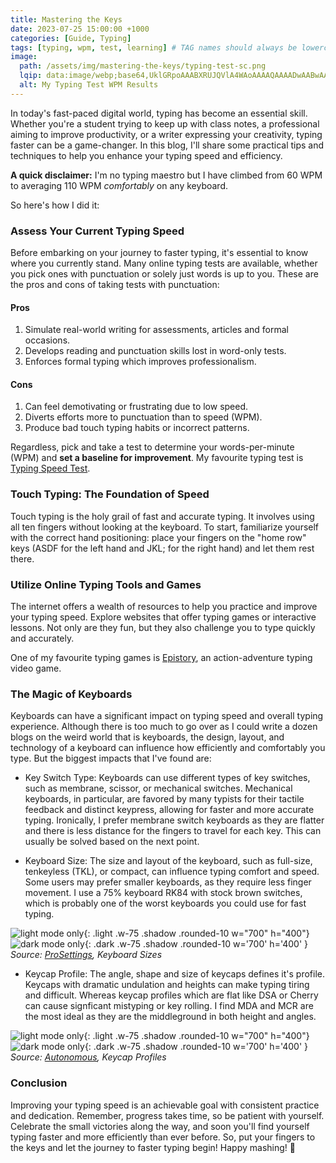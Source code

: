 ```yaml
---
title: Mastering the Keys
date: 2023-07-25 15:00:00 +1000
categories: [Guide, Typing]
tags: [typing, wpm, test, learning] # TAG names should always be lowercase
image:
  path: /assets/img/mastering-the-keys/typing-test-sc.png
  lqip: data:image/webp;base64,UklGRpoAAABXRUJQVlA4WAoAAAAQAAAADwAABwAAQUxQSDIAAAARL0AmbZurmr57yyIiqE8oiG0bejIYEQTgqiDA9vqnsUSI6H+oAERp2HZ65qP/VIAWAFZQOCBCAAAA8AEAnQEqEAAIAAVAfCWkAALp8sF8rgRgAP7o9FDvMCkMde9PK7euH5M1m6VWoDXf2FkP3BqV0ZYbO6NA/VFIAAAA
  alt: My Typing Test WPM Results
---
```


In today's fast-paced digital world, typing has become an essential skill. Whether you're a student trying to keep up with class notes, a professional aiming to improve productivity, or a writer expressing your creativity, typing faster can be a game-changer. In this blog, I'll share some practical tips and techniques to help you enhance your typing speed and efficiency.

**A quick disclaimer:** I'm no typing maestro but I have climbed from 60 WPM to averaging 110 WPM _comfortably_ on any keyboard.

So here's how I did it:

### Assess Your Current Typing Speed

Before embarking on your journey to faster typing, it's essential to know where you currently stand. Many online typing tests are available, whether you pick ones with punctuation or solely just words is up to you. These are the pros and cons of taking tests with punctuation:

#### Pros

1. Simulate real-world writing for assessments, articles and formal occasions.
2. Develops reading and punctuation skills lost in word-only tests.
3. Enforces formal typing which improves professionalism.

#### Cons

1. Can feel demotivating or frustrating due to low speed.
2. Diverts efforts more to punctuation than to speed (WPM).
3. Produce bad touch typing habits or incorrect patterns.

Regardless, pick and take a test to determine your words-per-minute (WPM) and **set a baseline for improvement**. My favourite typing test is [Typing Speed Test](https://typing-speed-test.aoeu.eu/).

### Touch Typing: The Foundation of Speed

Touch typing is the holy grail of fast and accurate typing. It involves using all ten fingers without looking at the keyboard. To start, familiarize yourself with the correct hand positioning: place your fingers on the "home row" keys (ASDF for the left hand and JKL; for the right hand) and let them rest there.

### Utilize Online Typing Tools and Games

The internet offers a wealth of resources to help you practice and improve your typing speed. Explore websites that offer typing games or interactive lessons. Not only are they fun, but they also challenge you to type quickly and accurately.

One of my favourite typing games is [Epistory](https://epistorygame.com/), an action-adventure typing video game.

### The Magic of Keyboards

Keyboards can have a significant impact on typing speed and overall typing experience. Although there is too much to go over as I could write a dozen blogs on the weird world that is keyboards, the design, layout, and technology of a keyboard can influence how efficiently and comfortably you type. But the biggest impacts that I've found are:

- Key Switch Type: Keyboards can use different types of key switches, such as membrane, scissor, or mechanical switches. Mechanical keyboards, in particular, are favored by many typists for their tactile feedback and distinct keypress, allowing for faster and more accurate typing. Ironically, I prefer membrane switch keyboards as they are flatter and there is less distance for the fingers to travel for each key. This can usually be solved based on the next point.

- Keyboard Size: The size and layout of the keyboard, such as full-size, tenkeyless (TKL), or compact, can influence typing comfort and speed. Some users may prefer smaller keyboards, as they require less finger movement. I use a 75% keyboard RK84 with stock brown switches, which is probably one of the worst keyboards you could use for fast typing.

![light mode only](https://prosettings.net/cdn-cgi/image/dpr=1%2Cf=auto%2Cfit=cover%2Cheight=540%2Cq=85%2Cwidth=960/wp-content/uploads/keyboard-sizes.png){: .light .w-75 .shadow .rounded-10 w="700" h="400"}
![dark mode only](https://prosettings.net/cdn-cgi/image/dpr=1%2Cf=auto%2Cfit=cover%2Cheight=540%2Cq=85%2Cwidth=960/wp-content/uploads/keyboard-sizes.png){: .dark .w-75 .shadow .rounded-10 w='700' h='400' }
_Source: [ProSettings](https://prosettings.net/blog/keyboard-size-differences-explained/), Keyboard Sizes_

- Keycap Profile: The angle, shape and size of keycaps defines it's profile. Keycaps with dramatic undulation and heights can make typing tiring and difficult. Whereas keycap profiles which are flat like DSA or Cherry can cause signficant mistyping or key rolling. I find MDA and MCR are the most ideal as they are the middleground in both height and angles.

![light mode only](https://cdn.autonomous.ai/static/upload/images/common/upload/20220405/Complete-Guide-of-Keycap-Profiles-and-Materials_260fb2d60b0.jpg){: .light .w-75 .shadow .rounded-10 w="700" h="400"}
![dark mode only](https://cdn.autonomous.ai/static/upload/images/common/upload/20220405/Complete-Guide-of-Keycap-Profiles-and-Materials_260fb2d60b0.jpg){: .dark .w-75 .shadow .rounded-10 w='700' h='400' }
_Source: [Autonomous](https://www.autonomous.ai/ourblog/guide-of-keycap-profiles-and-materials), Keycap Profiles_

### Conclusion

Improving your typing speed is an achievable goal with consistent practice and dedication. Remember, progress takes time, so be patient with yourself. Celebrate the small victories along the way, and soon you'll find yourself typing faster and more efficiently than ever before. So, put your fingers to the keys and let the journey to faster typing begin! Happy mashing! 🚀
